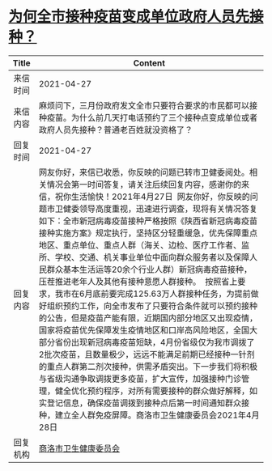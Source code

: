 # <a href="http://www.shangluo.gov.cn/zmhd/ldxxxx.jsp?urltype=leadermail.LeaderMailContentUrl&wbtreeid=1112&leadermailid=7197">为何全市接种疫苗变成单位政府人员先接种？</a>
|Title|Content|
|:---:|---|
|来信时间|2021-04-27|
|来信内容|麻烦问下，三月份政府发文全市只要符合要求的市民都可以接种疫苗。为什么前几天打电话预约了三个接种点变成单位或者政府人员先接种？普通老百姓就没资格了？|
|回复时间|2021-04-27|
|回复内容|网友你好，来信已收悉，你反映的问题已转市卫健委阅处。相关情况会第一时间答复，请关注后续回复内容，感谢你的来信，祝你生活愉快！2021年4月27日  网友你好，你反映的问题市卫健委领导高度重视，迅速进行调查，现将有关情况答复如下：全市新冠病毒疫苗接种严格按照《陕西省新冠病毒疫苗接种实施方案》规定执行，坚持区分轻重缓急，优先保障重点地区、重点单位、重点人群（海关、边检、医疗工作者、监所、学校、交通、机关事业单位中面向群众服务者以及保障人民群众基本生活运等20余个行业人群）新冠病毒疫苗接种，压茬推进老年人及其他有接种意愿人群接种。  按照省上要求，我市在6月底前要完成125.63万人群接种任务，为提前做好组织预约工作，向全市发布了只要符合条件就可以预约接种的公告，但是疫苗产能有限，近期国内部分地区又出现疫情，国家将疫苗优先保障发生疫情地区和口岸高风险地区，全国大部分省份出现新冠病毒疫苗短缺，4月份省级仅为我市调拨了2批次疫苗，且数量极少，远远不能满足前期已经接种一针剂的重点人群第二剂次接种，供需矛盾突出。下一步我们将积极与省级沟通争取调拨更多疫苗，扩大宣传，加强接种门诊管理，健全优化预约程序，对所有需要接种的群众做好解释，如实登记信息，确保疫苗调拨到接种点后第一时间通知群众接种，建立全人群免疫屏障。商洛市卫生健康委员会2021年4月28日|
|回复机构|<a href="../../categories/agencies/商洛市卫生健康委员会.md">商洛市卫生健康委员会</a>|
